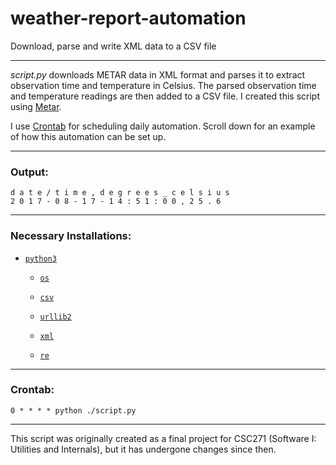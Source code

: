 # weather-report-automation

Download, parse and write XML data to a CSV file

---

<i>script.py</i> downloads METAR data in XML format and parses it to extract observation time and temperature in Celsius. The parsed observation time and temperature readings are then added to a CSV file. I created this script using [Metar](https://packages.debian.org/wheezy/metar).

I use [Crontab](http://crontab.org/) for scheduling daily automation. Scroll down for an example of how this automation can be set up.

---

<h3>Output:</h3>

`d a t e / t i m e , d e g r e e s _ c e l s i u s`<br>`2 0 1 7 - 0 8 - 1 7 - 1 4 : 5 1 : 0 0 , 2 5 . 6`

---

<h3>Necessary Installations:</h3>

* [`python3`](https://docs.python.org/3/)

  * [`os`](https://docs.python.org/3/library/os.html)
  
  * [`csv`](https://docs.python.org/3/library/csv.html)
  
  * [`urllib2`](https://docs.python.org/2/library/urllib2.html)

  * [`xml`](https://docs.python.org/3/library/xml.html)
  
  * [`re`](https://docs.python.org/3/library/re.html)

---

<h3>Crontab:</h3>

`0 * * * * python ./script.py`

---

This script was originally created as a final project for CSC271 (Software I: Utilities and Internals), but it has undergone changes since then.
